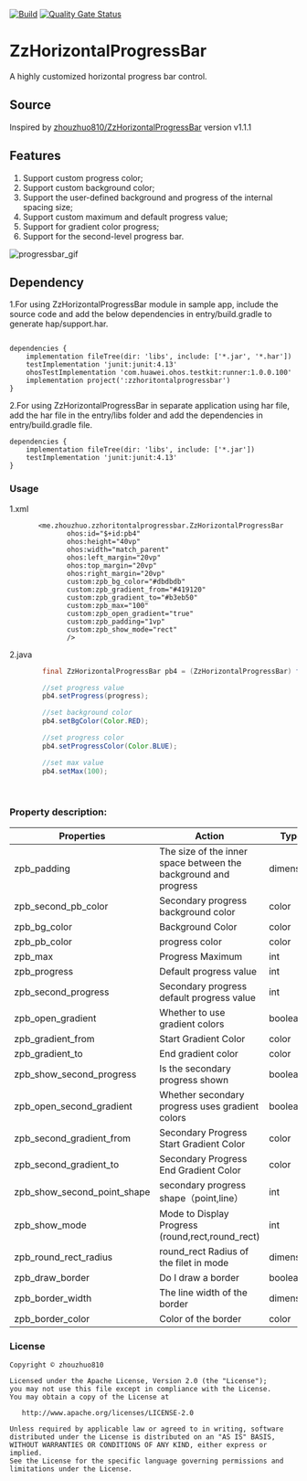 [![Build](https://github.com/applibgroup/ZzHorizontalProgressBar/actions/workflows/main.yml/badge.svg)](https://github.com/applibgroup/ZzHorizontalProgressBar/actions/workflows/main.yml)
[![Quality Gate Status](https://sonarcloud.io/api/project_badges/measure?project=applibgroup_ZzHorizontalProgressBar&metric=alert_status)](https://sonarcloud.io/summary/new_code?id=applibgroup_ZzHorizontalProgressBar)

# ZzHorizontalProgressBar

A highly customized horizontal progress bar control.

## Source

Inspired by [zhouzhuo810/ZzHorizontalProgressBar](https://github.com/zhouzhuo810/ZzHorizontalProgressBar)  version v1.1.1 

## Features

1. Support custom progress color;
2. Support custom background color;
3. Support the user-defined background and progress of the internal spacing size;
4. Support custom maximum and default progress value;
5. Support for gradient color progress;
6. Support for the second-level progress bar.


![progressbar_gif](https://github.com/vidyaakbar/ZzHorizontalProgressBar/blob/main/screenshots/zzhorizontalprogressbar.gif)


## Dependency

1.For using ZzHorizontalProgressBar module in sample app, include the source code and add the below dependencies in entry/build.gradle to generate hap/support.har.


```
    
dependencies {
    implementation fileTree(dir: 'libs', include: ['*.jar', '*.har'])
    testImplementation 'junit:junit:4.13'
    ohosTestImplementation 'com.huawei.ohos.testkit:runner:1.0.0.100'
    implementation project(':zzhoritontalprogressbar')
}
```

2.For using ZzHorizontalProgressBar in separate application using har file, add the har file in the entry/libs folder and add the dependencies in entry/build.gradle file.
```
dependencies {
    implementation fileTree(dir: 'libs', include: ['*.jar'])
    testImplementation 'junit:junit:4.13'
}
```




<h3>Usage</h3>

1.xml

```
       <me.zhouzhuo.zzhoritontalprogressbar.ZzHorizontalProgressBar
              ohos:id="$+id:pb4"
              ohos:height="40vp"
              ohos:width="match_parent"
              ohos:left_margin="20vp"
              ohos:top_margin="20vp"
              ohos:right_margin="20vp"
              custom:zpb_bg_color="#dbdbdb"
              custom:zpb_gradient_from="#419120"
              custom:zpb_gradient_to="#b3eb50"
              custom:zpb_max="100"
              custom:zpb_open_gradient="true"
              custom:zpb_padding="1vp"
              custom:zpb_show_mode="rect"
              />

```

2.java


```java
        final ZzHorizontalProgressBar pb4 = (ZzHorizontalProgressBar) findComponentById(ResourceTable.Id_pb4);

		//set progress value
        pb4.setProgress(progress);

		//set background color
        pb4.setBgColor(Color.RED);

		//set progress color
        pb4.setProgressColor(Color.BLUE);

		//set max value
        pb4.setMax(100);		
```

</br>

<h3>Property description:
</h3>

|Properties|Action|Type|
| --- | ---|---|
|zpb_padding|The size of the inner space between the background and progress|dimension|
|zpb_second_pb_color |Secondary progress background color|color|
|zpb_bg_color |Background Color|color|
|zpb_pb_color |progress color|color|
|zpb_max |Progress Maximum|int|
|zpb_progress |Default progress value|int|
|zpb_second_progress |Secondary progress default progress value|int|
|zpb_open_gradient|Whether to use gradient colors|boolean|
|zpb_gradient_from|Start Gradient Color|color|
|zpb_gradient_to|End gradient color|color|
|zpb_show_second_progress|Is the secondary progress shown|boolean|
|zpb_open_second_gradient|Whether secondary progress uses gradient colors|boolean|
|zpb_second_gradient_from|Secondary Progress Start Gradient Color|color|
|zpb_second_gradient_to|Secondary Progress End Gradient Color|color|
|zpb_show_second_point_shape|secondary progress shape（point,line）|int|
|zpb_show_mode|Mode to Display Progress (round,rect,round_rect)|int|
|zpb_round_rect_radius|round_rect Radius of the filet in mode|dimension|
|zpb_draw_border|Do I draw a border|boolean|
|zpb_border_width|The line width of the border|dimension|
|zpb_border_color|Color of the border|color|



### License

```
Copyright © zhouzhuo810

Licensed under the Apache License, Version 2.0 (the "License");
you may not use this file except in compliance with the License.
You may obtain a copy of the License at

   http://www.apache.org/licenses/LICENSE-2.0

Unless required by applicable law or agreed to in writing, software
distributed under the License is distributed on an "AS IS" BASIS,
WITHOUT WARRANTIES OR CONDITIONS OF ANY KIND, either express or implied.
See the License for the specific language governing permissions and
limitations under the License.
```
